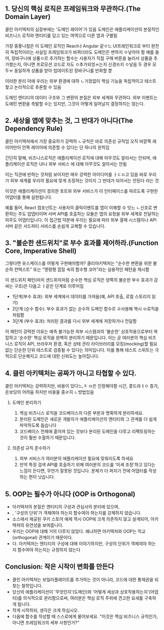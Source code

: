 ## 1. 당신의 핵심 로직은 프레임워크와 무관하다.(The Domain Layer)

클린 아키텍처의 심장부에는 '도메인 레이어'가 있음
도메인은 애플리케이션의 본질적인 비즈니스 로직와 엔티티를 담고 있는 여역으로 다른 앱과 구별됨

가장 중욯나점은 이 도메인 로직인 React나 Angular 같ㅇ느 UI프레인워크로 부터 완전히 독립적이라는 사실임
프레임워크가 바뀌더라도 도메인은 변하지 ㅇ낳아야 함
예를 들어,
장바구니에 상품ㅇ르 추가하는 함수는 사용자가 직접 구매 버튼을 눌러서 상품을 추가했는지, 아니면 프로모션 코드로 자도 ㅇ추가되엉ㅆ는지 신경쓰지 ㅇ낳음
두 경우 모두ㅠ 동일하게 상품을 받아 업데이트된 장바구니를 반화할 뿐

이러한 분리 덕에 우리는 외부 환경에 대하 ㄴ거정없이 핵심 기능을 독립적이고 테스트핳고 논리적으로 추론할 수 있음

도메인 엔티티의 데이터 구조와 그 변환의 본질은 외부 세계와 무관하다.
외부 이벤트는 도에민 변환을 촉발할 수는 있지만, 그것이 어떻게 일어날지 결정하지는 않는다.

## 2. 세상을 앱에 맞추는 것, 그 반대가 아니다(The Dependency Rule)

클린 아키텍처에서 가장 중요하가 강력하 ㄴ규칙은 바로 의존성 규칙임
오직 바깥쪽 래이어만이 안쪽 레이어에 의존할 수 있다는 단 하나의 원칙임

간단히 말해, 비즈니스로직은 애플리케이션 로직에 대해 아무것도 알라서는 안되며,
애플리케이션 로직은 UI나 외부 서비스 에 대해 아무것도 알아서는 안됨

이는 직관에 반하는 것처럼 보이지만 매우 강력한 아이디어를 ㅏㄷㅁ고 있음
바로 우리가 외부 세계를 우리의 필요에 맞게 조정하는 것이지
그 반대가 되어서는 안된다 라는 것

이것은 애플리케이션이 정의한 포트와 외부 서비스가 이 인터페이스를 따르도록 구현한 어댑터를 통해 실현됩니다.

예를 들어, React 컴포넌트는 사용자의 클릭이벤트를 앱이 이해할 수 잇느 ㄴ신호로 변환하는 주도 업댑터이며
서버 API를 호출하는 모듈은 앱의 요청을 외부 세계로 전달하는 피주도 어댑터입니다.
이 접근법 덕분에 우리는 필요에 따라 외부 결제 시스템이나 API 서버 같은 서드파티 서비스를 손쉽게 교체할 수 있습니다.

## 3. "불순한 샌드위치"로 부수 효과를 제어하라.(Function Core, Imperative Shell)

그렇다면 유스케이스를 어떻게 구현해야할까?
클리아키텍처는 "순수한 변환을 위한 불순하 컨텍스트" 또는 "명령형 껍질 속의 함수형 코어"라는 실용적인 패턴을 제시함

이 샌드위치 패턴(마치 샌드위치처럼 순수한 핵심 로직은 양쪽의 불순한 부수 효과가 감싸는 구조)은 다음고 ㅏ같은 단계로 이루어짐

- 1단계(부수 효과): 외부 세계에서 데이터를 가져옴(예, API 호출, 로컬 스토리지 읽기)
- 2단계 (순수 함수): 부수 효과가 없는 순수하 도메인 함수르 ㄹ사용해 핵시 ㅁ로직을 처림함
- 3단계 (부수 효과): 처리된 결과를 다시 외부 세계에 저장하거나 전달함

이 패턴이 강력한 이유는 예측 불가능한 외부 시스템과의 '불순한' 상호작용으로부터 복잡하고 '순수한' 핵심 로직을 완벽히 분리하기 때문입니다. 이는 곧 여러분의 핵심 비즈니스 로직이 API, 브라우저 환경, 혹은 상태 관리 라이브러리를 모킹(mocking)할 필요 없는 단순한 단위 테스트로 검증될 수 있다는 의미입니다. 이를 통해 테스트 스위트는 극적으로 단순해지고 코드에 대한 신뢰도는 높아집니다.

## 4. 클린 아키텍처는 공짜가 아니고 타협할 수 있다.

클린 아키텍처는 강력하지만, 비용이 있다느,ㅈ ㅁ은 인정해야함
시간, 콯드랴ㅕㅇ 증가, 온보딩의 어려움
하지만 비용울 중ㄹ히 ㄴ방법있음

1. 도메인 분리하기

   1. 핵심 비즈니스 로직을 코드베이스의 다른 부분과 명확하게 분리하세요.
   2. 분리된 도메인은 새로운 개발자가 애플리케이션의 엔티티와 그 관계를 더 쉽게 파악하도록 돕습니다
   3. 코드베이스 전체에 흩어져 있는 것보다 분리된 도메인을 다루고 리팩토링하는 것이 훨씬 수월하기 때문입니다.

2. 의존성 규칙 준수하기
   1. 외부 서비스가 여러분의 애플리케이션 필요에 맞춰지도록 하세요
   2. 만약 특정 검색 API를 호출하기 위해 여러분의 코드를 '미세 조정'하고 있다는 느낌이 든다면, 무언가 잘못된 것입니다. 문제가 더 퍼지기 전에 어댑터를 작성하는 편이 낫습니다.

## 5. OOP는 필수가 아니다 (OOP is Orthogonal)

- 아키텍처의 본질은 엔티티의 구성과 관심사의 분리에 있으며,
- , '구성의 단위'가 객체여야 하는지 함수여야 하는지를 강제하지 않습니다.
- 소스에서 제공된 쿠키 스토어 예제 역시 OOP에 크게 의존하지 않고 설계되어, 아키텍처의 유연성을 보여줍니다.
- 우리는 OOP에 대해 거의 다루지 않았다. 왜냐하면 아키텍처와 OOP는 직교(orthogonal) 관계이기 때문이다.
- 다. 아키텍처는 엔티티의 구성에 대해 이야기하지만, 구성의 단위가 객체여야 하는지 함수여야 하는지는 규정하지 않는다

## Conclusion: 작은 시작이 변화를 만든다

- 클린 아키텍처는 보일러플레이트를 추가하는 것이 아니라, 코드에 대한 통제권을 되찾는 철학입니다.
- 당신의 애플리케이션이 '무엇인지'(도메인)와 '어떻게 세상과 상호작용하는지'(어댑터)를 의식적으로 분리함으로써, 여러분은 핵심 로직 주위에 견고한 요새를 구축하게 됩니다.
- 작게 시작하되, 생각은 크게 하십시오.
- 다음에 함수를 작성할 때 스스로에게 물어보세요. "이것은 핵심 비즈니스 규칙인가, 아니면 프레임워크의 세부 사항인가?"
